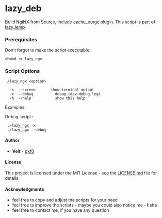 # lazy_deb

Build NgiNX from Source, include [cache_purge plugin](https://github.com/FRiCKLE/ngx_cache_purge). This script is part of [lazy_lemp](https://github.com/gxf0/lazy_server/tree/master/docs/lemp.md)

### Prerequisites

Don't forget to make the script executable.
```
chmod +x lazy_ngx
```

### Script Options

```
./lazy_ngx <option>

  -s  --screen		 show terminal output
  -x  --debug		   debug (dev-debug.log)
  -h  --help		   show this help
```

Examples:

Debug script :
```
 ./lazy_ngx -x
 ./lazy_ngx --debug
```

#### Author

* **Veit** - [gxf0](https://github.com/gxf0)

#### License

This project is licensed under the MIT License - see the [LICENSE.md](LICENSE.md) file for details

#### Acknowledgments

* feel free to copy and adjust the scripts for your need
* feel free to improve the scripts - maybe you could also notice me - haha
* feel free to contact me, if you have any question
